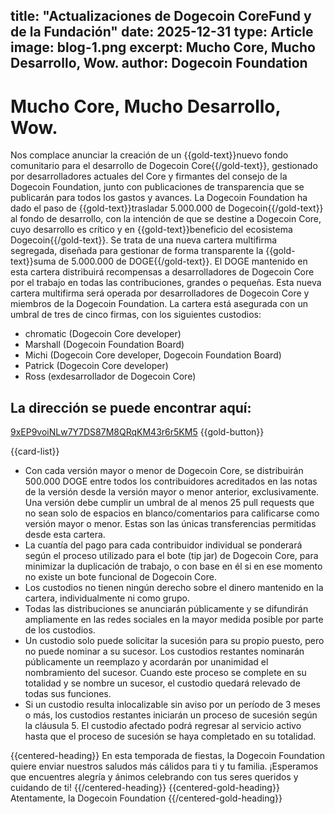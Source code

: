 title: "Actualizaciones de Dogecoin CoreFund y de la Fundación"
date: 2025-12-31
type: Article
image: blog-1.png
excerpt: Mucho Core, Mucho Desarrollo, Wow.
author: Dogecoin Foundation
---

# Mucho Core, Mucho Desarrollo, Wow.

Nos complace anunciar la creación de un {{gold-text}}nuevo fondo comunitario para el desarrollo de Dogecoin Core{{/gold-text}}, gestionado por desarrolladores actuales del Core y firmantes del consejo de la Dogecoin Foundation, junto con publicaciones de transparencia que se publicarán para todos los gastos y avances. La Dogecoin Foundation ha dado el paso de {{gold-text}}trasladar 5.000.000 de Dogecoin{{/gold-text}} al fondo de desarrollo, con la intención de que se destine a Dogecoin Core, cuyo desarrollo es crítico y en {{gold-text}}beneficio del ecosistema Dogecoin{{/gold-text}}.
Se trata de una nueva cartera multifirma segregada, diseñada para gestionar de forma transparente la {{gold-text}}suma de 5.000.000 de DOGE{{/gold-text}}. El DOGE mantenido en esta cartera distribuirá recompensas a desarrolladores de Dogecoin Core por el trabajo en todas las contribuciones, grandes o pequeñas. Esta nueva cartera multifirma será operada por desarrolladores de Dogecoin Core y miembros de la Dogecoin Foundation. La cartera está asegurada con un umbral de tres de cinco firmas, con los siguientes custodios:

- chromatic (Dogecoin Core developer)
- Marshall (Dogecoin Foundation Board)
- Michi (Dogecoin Core developer, Dogecoin Foundation Board)
- Patrick (Dogecoin Core developer)
- Ross (exdesarrollador de Dogecoin Core)

## La dirección se puede encontrar aquí:

[9xEP9voiNLw7Y7DS87M8QRqKM43r6r5KM5](https://foundation.dogecoin.com) {{gold-button}}

{{card-list}}
  - Con cada versión mayor o menor de Dogecoin Core, se distribuirán 500.000 DOGE entre todos los contribuidores acreditados en las notas de la versión desde la versión mayor o menor anterior, exclusivamente. Una versión debe cumplir un umbral de al menos 25 pull requests que no sean solo de espacios en blanco/comentarios para calificarse como versión mayor o menor. Estas son las únicas transferencias permitidas desde esta cartera.
  - La cuantía del pago para cada contribuidor individual se ponderará según el proceso utilizado para el bote (tip jar) de Dogecoin Core, para minimizar la duplicación de trabajo, o con base en él si en ese momento no existe un bote funcional de Dogecoin Core.
  - Los custodios no tienen ningún derecho sobre el dinero mantenido en la cartera, individualmente ni como grupo.
  - Todas las distribuciones se anunciarán públicamente y se difundirán ampliamente en las redes sociales en la mayor medida posible por parte de los custodios.
  - Un custodio solo puede solicitar la sucesión para su propio puesto, pero no puede nominar a su sucesor. Los custodios restantes nominarán públicamente un reemplazo y acordarán por unanimidad el nombramiento del sucesor. Cuando este proceso se complete en su totalidad y se nombre un sucesor, el custodio quedará relevado de todas sus funciones.
  - Si un custodio resulta inlocalizable sin aviso por un período de 3 meses o más, los custodios restantes iniciarán un proceso de sucesión según la cláusula 5. El custodio afectado podrá regresar al servicio activo hasta que el proceso de sucesión se haya completado en su totalidad.



{{centered-heading}}
En esta temporada de fiestas, la Dogecoin Foundation quiere enviar nuestros saludos más cálidos para ti y tu familia. ¡Esperamos que encuentres alegría y ánimos celebrando con tus seres queridos y cuidando de ti!
{{/centered-heading}}
{{centered-gold-heading}}
Atentamente, la Dogecoin Foundation
{{/centered-gold-heading}}


